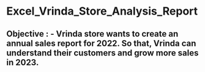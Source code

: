 # Excel_Vrinda_Store_Analysis_Report
## Objective : - Vrinda store wants to create an annual sales report for 2022. So that, Vrinda can understand their customers and grow more sales in 2023.

